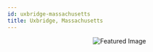 ```yaml
---
id: uxbridge-massachusetts
title: Uxbridge, Massachusetts
---
```


<center><img src="https://i.travelapi.com/hotels/3000000/2170000/2163100/2163035/465d0037_z.jpg" alt="Featured Image" /></center>

